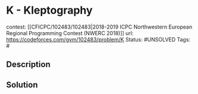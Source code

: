 # K - Kleptography

contest: [[CFICPC/102483/102483|2018-2019 ICPC Northwestern European Regional Programming Contest (NWERC 2018)]]
url: https://codeforces.com/gym/102483/problem/K
Status: #UNSOLVED
Tags: #

## Description

## Solution

